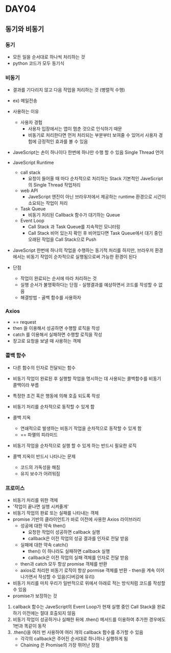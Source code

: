 # DAY04

## 동기와 비동기

### 동기

- 모든 일을 순서대로 하나씩 처리하는 것
- python 코드가 모두 동기식

### 비동기

- 결과를 기다리지 않고 다음 작업을 처리하는 것 (병렬적 수행)
- ex) 메일전송 

- 사용하는 이유
  - 사용자 경험 
    - 사용자 입장에서는 앱이 멈춘 것으로 인식하기 때문
    - 비동기로 처리한다면 먼저 처리되는 부분부터 보여줄 수 있어서 사용자 경험에 긍정적인 효과를 볼 수 있음
- JaveScript는 손이 하나이다  한번에 하나만 수행 할 수 있음 Single Thread 언어
- JaveScript Runtime
  - call stack
    -  요청이 들어올 때 마다 순차적으로 처리하는 Stack 기본적인 JaveScript의 Single Thread 작업처리
  - web API
    - JaveScript 엔진이 아닌 브라우저에서 제공하는 runtime 환경으로 시간이 소요되는 작업이 처리
  - Task Queue
    - 비동기 처리된 Callback 함수가 대기하는 Queue
  - Event Loop
    - Call Stack 과 Task Queue를 지속적인 모니터링
    - Call Stack 비어 있는지 확인 후 비어있다면 Task Queue에서 대기 중인 오래된 작업을 Call Stack으로 Push
- JaveScript 한번에 하나의 작업을 수행하는 동기적 처리를 하지만, 브라우저 환경에서는 비동기 작업이 순차적으로 실행됨으로써 가능한 환경이 된다
- 단점
  - 작업이 완료되는 순서에 따라 처리하는 것
  - 실행 순서가 불명확하다는 단점 - 실행결과를 예상하면서 코드를 작성할 수 없음 
  - 해결방법 - 골백 함수를 사용하자



### Axios 

-  == request
- then 을 이용해서 성공하면 수행할 로직을 작성
- catch 를 이용해서 실패하면 수행할 로직을 작성
- 장고로 요청을 보낼 때 사용하는 객체 

###  콜백 함수 

- 다른 함수의 인자로 전달되는 함수 
- 비동기 작업이 완료된 후 실행할 작업을 명시하는 데 사용되는 콜백함수를 비동기 콜백이라 부름

- 특정한 조건 혹은 행동에 의해 호출 되도록 작성
- 비동기 처리를 순차적으로 동작할 수 있게 함
- 콜백 지옥
  - 연쇄적으로 발생하는 비동기 작업을 순차적으로 동작할 수 있게 함
  - == 파멸의 피라미드
- 비동기 작업을 순차적으로 실행 할 수 있게 하는 반드시 필요한 로직
- 콜백 지옥이 반드시 나타나는 문제
  - 코드의 가독성을 해침
  - 유지 보수가 어려워짐

### 프로미스

- 비동기 처리를 위한 객체
- '작업이 끝나면 실행 시켜줄게'
- 비동기 작업의 완료 또는 실패를 나타내는 객체
- promise 기반의 클라이언트가 바로 이전에 사용한 Axios 라이브러리
  - 성공에 대한 약속 then()
    - 요청한 작업이 성공하면 callback 실행
    - callback은 이전 작업의 성공 결과를 인자로 전달 받음
  - 실패에 대한 약속 catch()
    - then() 이 하나라도 실패하면 callback 실행
    - callback은 이전 작업의 실패 객체를 인자로 전달 받음
  - then과 catch 모두 항상 promise 객체를 반환
  - axios로 처리한 비동기 로직이 항상 pormise 객체를 반환 - then을 계속 이어나가면서 작성할 수 있음(디버깅에 유리)
- 비동기 처리를 마치 우리가 일반적으로 위에서 아래로 적는 방식처럼 코드를 작성할 수 있음
- promise가 보장하는 것

1. callback 함수는 JaveScript의 Event Loop가 현재 실행 중인 Call Stack을 완료하기 이전에는 절대 호출되지 않음
2. 비동기 작업이 성공하거나 실패한 뒤에 .then() 메서드를 이용하여 추가한 경우에도 1번과 똑같이 동작
3. .then()을 여러 번 사용하여 여러 개의 callback 함수를 추가할 수 있음
   - 각각의 callback은 주어진 순서대로 하나하나 실행하게 됨
   - Chaining 은 Promise의 가장 뛰어난 장점